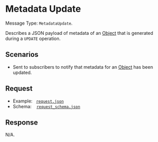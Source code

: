 # Metadata Update

Message Type: `MetadataUpdate`.

Describes a JSON payload of metadata of an [Object](https://github.com/JiscRDSS/rdss-canonical-data-model/tree/master/properties/Object) that is generated during a `UPDATE` operation.

## Scenarios

- Sent to subscribers to notify that metadata for an [Object](https://github.com/JiscRDSS/rdss-canonical-data-model/tree/master/properties/Object) has been updated.

## Request

- Example:&nbsp;&nbsp;&nbsp;[`request.json`](request.json)
- Schema:&nbsp;&nbsp;&nbsp;&nbsp;[`request_schema.json`](request_schema.json)

## Response

N/A.
